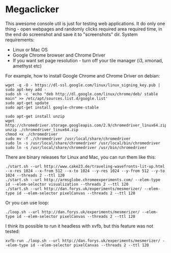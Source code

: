 # Megaclicker

This awesome console util is just for testing web applications. It do only one thing - open webpages and randomly clicks required area required time, in the end do screenshot and save it to "screenshots" dir. System requirements:

- Linux or Mac OS
- Google Chrome browser and Chrome Driver
- If you want set page resolution - turn off your tile manager (i3, xmonad, amethyst etc)

For example, how to install Google Chrome and Chrome Driver on debian:

```
wget -q -O - https://dl-ssl.google.com/linux/linux_signing_key.pub | sudo apt-key add -
sudo sh -c 'echo "deb http://dl.google.com/linux/chrome/deb/ stable main" >> /etc/apt/sources.list.d/google.list'
sudo apt-get update
sudo apt-get install google-chrome-stable

sudo apt-get install unzip
wget http://chromedriver.storage.googleapis.com/2.9/chromedriver_linux64.zip
unzip ./chromedriver_linux64.zip
chmod +x ./chromedriver
sudo mv -f ./chromedriver /usr/local/share/chromedriver
sudo ln -s /usr/local/share/chromedriver /usr/local/bin/chromedriver
sudo ln -s /usr/local/share/chromedriver /usr/bin/chromedriver
```

There are binary releases for Linux and Mac, you can run them like this:

```
./start.sh --url http://www.cake23.de/traveling-wavefronts-lit-up.html --x-res 1024 --x-from 512 --x-to 1024 --y-res 1024 --y-from 512 --y-to 1024 --threads 2 --ttl 120
./start.sh --url http://armsglobe.chromeexperiments.com/ --elem-type id --elem-selector visualization --threads 2 --ttl 120
./start.sh --url http://dan.forys.uk/experiments/mesmerizer/ --elem-type id --elem-selector pixelCanvas --threads 2 --ttl 120
```

Or you can use loop:

```
./loop.sh --url http://dan.forys.uk/experiments/mesmerizer/ --elem-type id --elem-selector pixelCanvas --threads 2 --ttl 120
```

I think its possible to run it headless with xvfb, but this feature was not tested:

```
xvfb-run ./loop.sh --url http://dan.forys.uk/experiments/mesmerizer/ --elem-type id --elem-selector pixelCanvas --threads 2 --ttl 120
```
